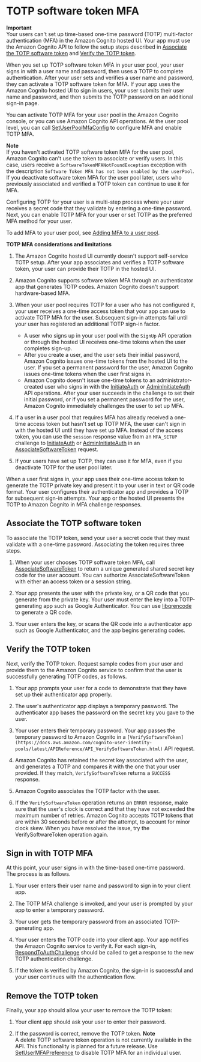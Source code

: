 # TOTP software token MFA<a name="user-pool-settings-mfa-totp"></a>

**Important**  
Your users can't set up time\-based one\-time password \(TOTP\) multi\-factor authentication \(MFA\) in the Amazon Cognito hosted UI\. Your app must use the Amazon Cognito API to follow the setup steps described in [Associate the TOTP software token](#user-pool-settings-mfa-totp-associate-token) and [Verify the TOTP token](#user-pool-settings-mfa-totp-verification)\. 

When you set up TOTP software token MFA in your user pool, your user signs in with a user name and password, then uses a TOTP to complete authentication\. After your user sets and verifies a user name and password, they can activate a TOTP software token for MFA\. If your app uses the Amazon Cognito hosted UI to sign in users, your user submits their user name and password, and then submits the TOTP password on an additional sign\-in page\.

You can activate TOTP MFA for your user pool in the Amazon Cognito console, or you can use Amazon Cognito API operations\. At the user pool level, you can call [SetUserPoolMfaConfig](https://docs.aws.amazon.com/cognito-user-identity-pools/latest/APIReference/API_SetUserPoolMfaConfig.html) to configure MFA and enable TOTP MFA\.

**Note**  
If you haven't activated TOTP software token MFA for the user pool, Amazon Cognito can't use the token to associate or verify users\. In this case, users receive a `SoftwareTokenMFANotFoundException` exception with the description `Software Token MFA has not been enabled by the userPool`\. If you deactivate software token MFA for the user pool later, users who previously associated and verified a TOTP token can continue to use it for MFA\.

Configuring TOTP for your user is a multi\-step process where your user receives a secret code that they validate by entering a one\-time password\. Next, you can enable TOTP MFA for your user or set TOTP as the preferred MFA method for your user\. 

To add MFA to your user pool, see [Adding MFA to a user pool](user-pool-settings-mfa.md)\.

**TOTP MFA considerations and limitations**

1. The Amazon Cognito hosted UI currently doesn't support self\-service TOTP setup\. After your app associates and verifies a TOTP software token, your user can provide their TOTP in the hosted UI\.

1. Amazon Cognito supports software token MFA through an authenticator app that generates TOTP codes\. Amazon Cognito doesn't support hardware\-based MFA\.

1. When your user pool requires TOTP for a user who has not configured it, your user receives a one\-time access token that your app can use to activate TOTP MFA for the user\. Subsequent sign\-in attempts fail until your user has registered an additional TOTP sign\-in factor\.
   + A user who signs up in your user pool with the `SignUp` API operation or through the hosted UI receives one\-time tokens when the user completes sign\-up\.
   + After you create a user, and the user sets their initial password, Amazon Cognito issues one\-time tokens from the hosted UI to the user\. If you set a permanent password for the user, Amazon Cognito issues one\-time tokens when the user first signs in\.
   + Amazon Cognito doesn't issue one\-time tokens to an administrator\-created user who signs in with the [InitiateAuth](https://docs.aws.amazon.com/cognito-user-identity-pools/latest/APIReference/API_InitiateAuth.html) or [AdminInitiateAuth](https://docs.aws.amazon.com/cognito-user-identity-pools/latest/APIReference/API_AdminInitiateAuth.html) API operations\. After your user succeeds in the challenge to set their initial password, or if you set a permanent password for the user, Amazon Cognito immediately challenges the user to set up MFA\.

1. If a user in a user pool that requires MFA has already received a one\-time access token but hasn't set up TOTP MFA, the user can't sign in with the hosted UI until they have set up MFA\. Instead of the access token, you can use the `session` response value from an `MFA_SETUP` challenge to [InitiateAuth](https://docs.aws.amazon.com/cognito-user-identity-pools/latest/APIReference/API_InitiateAuth.html) or [AdminInitiateAuth](https://docs.aws.amazon.com/cognito-user-identity-pools/latest/APIReference/API_AdminInitiateAuth.html) in an [AssociateSoftwareToken](https://docs.aws.amazon.com/cognito-user-identity-pools/latest/APIReference/API_AssociateSoftwareToken.html) request\.

1. If your users have set up TOTP, they can use it for MFA, even if you deactivate TOTP for the user pool later\.

When a user first signs in, your app uses their one\-time access token to generate the TOTP private key and present it to your user in text or QR code format\. Your user configures their authenticator app and provides a TOTP for subsequent sign\-in attempts\. Your app or the hosted UI presents the TOTP to Amazon Cognito in MFA challenge responses\.

## Associate the TOTP software token<a name="user-pool-settings-mfa-totp-associate-token"></a>

To associate the TOTP token, send your user a secret code that they must validate with a one\-time password\. Associating the token requires three steps\.

1. When your user chooses TOTP software token MFA, call [AssociateSoftwareToken](https://docs.aws.amazon.com/cognito-user-identity-pools/latest/APIReference/API_AssociateSoftwareToken.html) to return a unique generated shared secret key code for the user account\. You can authorize AssociateSoftwareToken with either an access token or a session string\. 

1. Your app presents the user with the private key, or a QR code that you generate from the private key\. Your user must enter the key into a TOTP\-generating app such as Google Authenticator\. You can use [libqrencode](https://github.com/fukuchi/libqrencode/) to generate a QR code\.

1. Your user enters the key, or scans the QR code into a authenticator app such as Google Authenticator, and the app begins generating codes\.

## Verify the TOTP token<a name="user-pool-settings-mfa-totp-verification"></a>

Next, verify the TOTP token\. Request sample codes from your user and provide them to the Amazon Cognito service to confirm that the user is successfully generating TOTP codes, as follows\.

1. Your app prompts your user for a code to demonstrate that they have set up their authenticator app properly\.

1. The user's authenticator app displays a temporary password\. The authenticator app bases the password on the secret key you gave to the user\.

1. Your user enters their temporary password\. Your app passes the temporary password to Amazon Cognito in a `[VerifySoftwareToken](https://docs.aws.amazon.com/cognito-user-identity-pools/latest/APIReference/API_VerifySoftwareToken.html)` API request\.

1.  Amazon Cognito has retained the secret key associated with the user, and generates a TOTP and compares it with the one that your user provided\. If they match, `VerifySoftwareToken` returns a `SUCCESS` response\.

1. Amazon Cognito associates the TOTP factor with the user\.

1. If the `VerifySoftwareToken` operation returns an `ERROR` response, make sure that the user's clock is correct and that they have not exceeded the maximum number of retries\. Amazon Cognito accepts TOTP tokens that are within 30 seconds before or after the attempt, to account for minor clock skew\. When you have resolved the issue, try the VerifySoftwareToken operation again\.

## Sign in with TOTP MFA<a name="user-pool-settings-mfa-totp-sign-in"></a>

At this point, your user signs in with the time\-based one\-time password\. The process is as follows\.

1. Your user enters their user name and password to sign in to your client app\. 

1. The TOTP MFA challenge is invoked, and your user is prompted by your app to enter a temporary password\.

1. Your user gets the temporary password from an associated TOTP\-generating app\.

1. Your user enters the TOTP code into your client app\. Your app notifies the Amazon Cognito service to verify it\. For each sign\-in, [RespondToAuthChallenge](https://docs.aws.amazon.com/cognito-user-identity-pools/latest/APIReference/API_RespondToAuthChallenge.html) should be called to get a response to the new TOTP authentication challenge\.

1. If the token is verified by Amazon Cognito, the sign\-in is successful and your user continues with the authentication flow\. 

## Remove the TOTP token<a name="user-pool-settings-mfa-totp-remove"></a>

Finally, your app should allow your user to remove the TOTP token:

1. Your client app should ask your user to enter their password\.

1. If the password is correct, remove the TOTP token\. 
**Note**  
A delete TOTP software token operation is not currently available in the API\. This functionality is planned for a future release\. Use [SetUserMFAPreference](https://docs.aws.amazon.com/cognito-user-identity-pools/latest/APIReference/API_SetUserMFAPreference.html) to disable TOTP MFA for an individual user\.